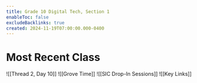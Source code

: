 ```yaml
---
title: Grade 10 Digital Tech, Section 1
enableToc: false
excludeBacklinks: true
created: 2024-11-19T07:00:00.000-0400
---
```

# Most Recent Class
![[Thread 2, Day 10]] 
![[Grove Time]]
![[SIC Drop-In Sessions]]
![[Key Links]]